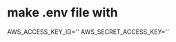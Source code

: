 # make .env file with
AWS_ACCESS_KEY_ID='<YOUR-KEY-ID>'
AWS_SECRET_ACCESS_KEY='<YOUR-SECRET-ACCESS-KEY>'